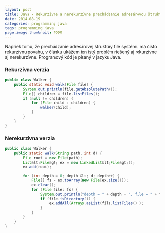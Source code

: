 ```yaml
---
layout: post
title: Java - Rekurzívne a nerekurzívne prechádzanie adresárovou štruktúrou
date: 2014-08-19
categories: programming java
tags: programming java
page.image.thumbnail: TODO
---
```


Napriek tomu, že prechádzanie adresárovej štruktúry file systému má čisto rekurzívnu povahu, v článku ukážem ten
 istý problém riešený aj rekurzívne aj nerekurzívne. Programový kód je písaný v jazyku Java.


### Rekurzívna verzia

```java
public class Walker {
    public static void walk(File file) {
        System.out.println(file.getAbsolutePath());
        File[] children = file.listFiles();
        if (null != children) {
            for (File child : children) {
                walker(child);
            }
        }
    }
}
```


### Nerekurzívna verzia

```java
public class Walker {
    public static walk(String path, int d) {
        File root = new File(path);
        List&lt;File&gt; ex = new LinkedList&lt;File&gt;();
        ex.add(root);

        for (int depth = 0; depth &lt; d; depth++) {
            File[] fs = ex.toArray(new File[ex.size()]);
            ex.clear();
            for (File file: fs) {
                System.out.println("depth = " + depth + ", file = " + file);
                if (file.isDirectory()) {
                    ex.addAll(Arrays.asList(file.listFiles()));
                }
            }
        }
    }
}
```